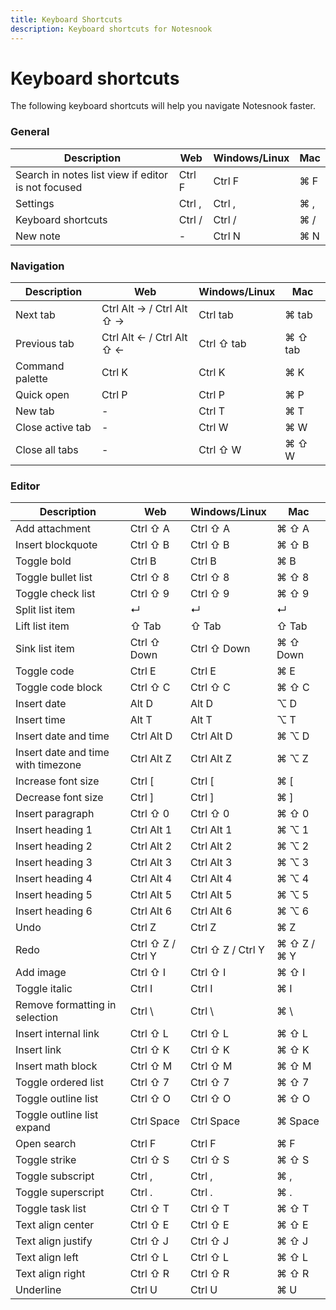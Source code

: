 ```yaml
---
title: Keyboard Shortcuts
description: Keyboard shortcuts for Notesnook
---
```


# Keyboard shortcuts

The following keyboard shortcuts will help you navigate Notesnook faster.

### General

| Description | Web | Windows/Linux | Mac |
| --- | --- | --- | --- |
| Search in notes list view if editor is not focused | Ctrl F | Ctrl F | ⌘ F |
| Settings | Ctrl , | Ctrl , | ⌘ , |
| Keyboard shortcuts | Ctrl / | Ctrl / | ⌘ / |
| New note | - | Ctrl N | ⌘ N |

### Navigation

| Description | Web | Windows/Linux | Mac |
| --- | --- | --- | --- |
| Next tab | Ctrl Alt → / Ctrl Alt ⇧ → | Ctrl tab | ⌘ tab |
| Previous tab | Ctrl Alt ← / Ctrl Alt ⇧ ← | Ctrl ⇧ tab | ⌘ ⇧ tab |
| Command palette | Ctrl K | Ctrl K | ⌘ K |
| Quick open | Ctrl P | Ctrl P | ⌘ P |
| New tab | - | Ctrl T | ⌘ T |
| Close active tab | - | Ctrl W | ⌘ W |
| Close all tabs | - | Ctrl ⇧ W | ⌘ ⇧ W |

### Editor

| Description | Web | Windows/Linux | Mac |
| --- | --- | --- | --- |
| Add attachment | Ctrl ⇧ A | Ctrl ⇧ A | ⌘ ⇧ A |
| Insert blockquote | Ctrl ⇧ B | Ctrl ⇧ B | ⌘ ⇧ B |
| Toggle bold | Ctrl B | Ctrl B | ⌘ B |
| Toggle bullet list | Ctrl ⇧ 8 | Ctrl ⇧ 8 | ⌘ ⇧ 8 |
| Toggle check list | Ctrl ⇧ 9 | Ctrl ⇧ 9 | ⌘ ⇧ 9 |
| Split list item | ↵ | ↵ | ↵ |
| Lift list item | ⇧ Tab | ⇧ Tab | ⇧ Tab |
| Sink list item | Ctrl ⇧ Down | Ctrl ⇧ Down | ⌘ ⇧ Down |
| Toggle code | Ctrl E | Ctrl E | ⌘ E |
| Toggle code block | Ctrl ⇧ C | Ctrl ⇧ C | ⌘ ⇧ C |
| Insert date | Alt D | Alt D | ⌥ D |
| Insert time | Alt T | Alt T | ⌥ T |
| Insert date and time | Ctrl Alt D | Ctrl Alt D | ⌘ ⌥ D |
| Insert date and time with timezone | Ctrl Alt Z | Ctrl Alt Z | ⌘ ⌥ Z |
| Increase font size | Ctrl [ | Ctrl [ | ⌘ [ |
| Decrease font size | Ctrl ] | Ctrl ] | ⌘ ] |
| Insert paragraph | Ctrl ⇧ 0 | Ctrl ⇧ 0 | ⌘ ⇧ 0 |
| Insert heading 1 | Ctrl Alt 1 | Ctrl Alt 1 | ⌘ ⌥ 1 |
| Insert heading 2 | Ctrl Alt 2 | Ctrl Alt 2 | ⌘ ⌥ 2 |
| Insert heading 3 | Ctrl Alt 3 | Ctrl Alt 3 | ⌘ ⌥ 3 |
| Insert heading 4 | Ctrl Alt 4 | Ctrl Alt 4 | ⌘ ⌥ 4 |
| Insert heading 5 | Ctrl Alt 5 | Ctrl Alt 5 | ⌘ ⌥ 5 |
| Insert heading 6 | Ctrl Alt 6 | Ctrl Alt 6 | ⌘ ⌥ 6 |
| Undo | Ctrl Z | Ctrl Z | ⌘ Z |
| Redo | Ctrl ⇧ Z / Ctrl Y | Ctrl ⇧ Z / Ctrl Y | ⌘ ⇧ Z / ⌘ Y |
| Add image | Ctrl ⇧ I | Ctrl ⇧ I | ⌘ ⇧ I |
| Toggle italic | Ctrl I | Ctrl I | ⌘ I |
| Remove formatting in selection | Ctrl \ | Ctrl \ | ⌘ \ |
| Insert internal link | Ctrl ⇧ L | Ctrl ⇧ L | ⌘ ⇧ L |
| Insert link | Ctrl ⇧ K | Ctrl ⇧ K | ⌘ ⇧ K |
| Insert math block | Ctrl ⇧ M | Ctrl ⇧ M | ⌘ ⇧ M |
| Toggle ordered list | Ctrl ⇧ 7 | Ctrl ⇧ 7 | ⌘ ⇧ 7 |
| Toggle outline list | Ctrl ⇧ O | Ctrl ⇧ O | ⌘ ⇧ O |
| Toggle outline list expand | Ctrl Space | Ctrl Space | ⌘ Space |
| Open search | Ctrl F | Ctrl F | ⌘ F |
| Toggle strike | Ctrl ⇧ S | Ctrl ⇧ S | ⌘ ⇧ S |
| Toggle subscript | Ctrl , | Ctrl , | ⌘ , |
| Toggle superscript | Ctrl . | Ctrl . | ⌘ . |
| Toggle task list | Ctrl ⇧ T | Ctrl ⇧ T | ⌘ ⇧ T |
| Text align center | Ctrl ⇧ E | Ctrl ⇧ E | ⌘ ⇧ E |
| Text align justify | Ctrl ⇧ J | Ctrl ⇧ J | ⌘ ⇧ J |
| Text align left | Ctrl ⇧ L | Ctrl ⇧ L | ⌘ ⇧ L |
| Text align right | Ctrl ⇧ R | Ctrl ⇧ R | ⌘ ⇧ R |
| Underline | Ctrl U | Ctrl U | ⌘ U |